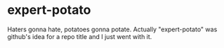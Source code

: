 # expert-potato
Haters gonna hate, potatoes gonna potate. Actually "expert-potato" was github's idea for a repo title and I just went with it.
